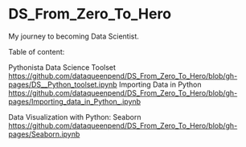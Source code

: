 # DS_From_Zero_To_Hero
My journey to becoming Data Scientist. 


Table of content:
   
   Pythonista Data Science Toolset https://github.com/dataqueenpend/DS_From_Zero_To_Hero/blob/gh-pages/DS__Python_toolset.ipynb
   Importing Data in Python https://github.com/dataqueenpend/DS_From_Zero_To_Hero/blob/gh-pages/Importing_data_in_Python_.ipynb
   
   
   Data Visualization with Python:
      Seaborn https://github.com/dataqueenpend/DS_From_Zero_To_Hero/blob/gh-pages/Seaborn.ipynb
